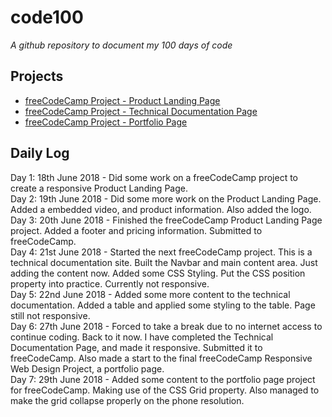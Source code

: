 # code100
*A github repository to document my 100 days of code*

## Projects
- [freeCodeCamp Project - Product Landing Page](https://codepen.io/TheFlyer1983/full/GGENJa/)
- [freeCodeCamp Project - Technical Documentation Page](https://codepen.io/TheFlyer1983/full/oyqOOR/)
- [freeCodeCamp Project - Portfolio Page](https://codepen.io/TheFlyer1983/full/ZRqvmz/)

## Daily Log

Day 1: 18th June 2018 - Did some work on a freeCodeCamp project to create a responsive Product Landing Page.  
Day 2: 19th June 2018 - Did some more work on the Product Landing Page. Added a embedded video, and product information. Also added the logo.  
Day 3: 20th June 2018 - Finished the freeCodeCamp Product Landing Page project. Added a footer and pricing information. Submitted to freeCodeCamp.  
Day 4: 21st June 2018 - Started the next freeCodeCamp project. This is a technical documentation site. Built the Navbar and main content area. Just adding the content now. Added some CSS Styling. Put the CSS position property into practice. Currently not responsive.  
Day 5: 22nd June 2018 - Added some more content to the technical documentation. Added a table and applied some styling to the table. Page still not responsive.  
Day 6: 27th June 2018 - Forced to take a break due to no internet access to continue coding. Back to it now. I have completed the Technical Documentation Page, and made it responsive. Submitted it to freeCodeCamp. Also made a start to the final freeCodeCamp Responsive Web Design Project, a portfolio page.  
Day 7: 29th June 2018 - Added some content to the portfolio page project for freeCodeCamp. Making use of the CSS Grid property. Also managed to make the grid collapse properly on the phone resolution.
